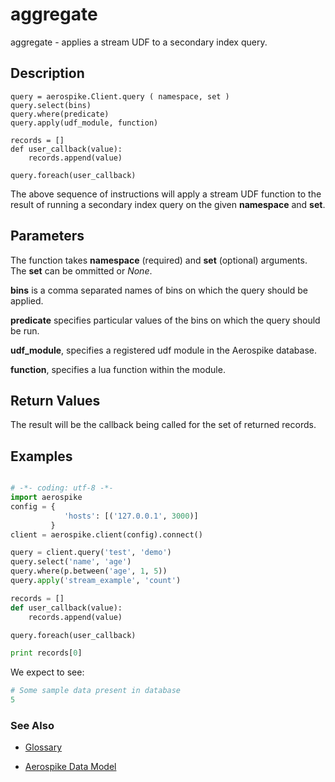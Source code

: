 
# aggregate

aggregate - applies a stream UDF to a secondary index query.

## Description

```
query = aerospike.Client.query ( namespace, set )
query.select(bins)
query.where(predicate)
query.apply(udf_module, function)

records = []
def user_callback(value):
    records.append(value)

query.foreach(user_callback)

```

The above sequence of instructions will apply a stream UDF function to the result of running a secondary index query on the given **namespace** and **set**.

## Parameters

The function takes **namespace** (required) and **set** (optional) arguments. The **set** can
be ommitted or *None*.

**bins** is a comma separated names of bins on which the query should be applied.

**predicate** specifies particular values of the bins on which the query should be run.

**udf_module**, specifies a registered udf module in the Aerospike database.

**function**, specifies a lua function within the module.

## Return Values
The result will be the callback being called for the set of returned records.

## Examples

```python

# -*- coding: utf-8 -*-
import aerospike
config = {
            'hosts': [('127.0.0.1', 3000)]
         }
client = aerospike.client(config).connect()

query = client.query('test', 'demo')
query.select('name', 'age')
query.where(p.between('age', 1, 5))
query.apply('stream_example', 'count')

records = []
def user_callback(value):
    records.append(value)

query.foreach(user_callback)

print records[0]

```

We expect to see:

```python
# Some sample data present in database
5
```



### See Also



- [Glossary](http://www.aerospike.com/docs/guide/glossary.html)

- [Aerospike Data Model](http://www.aerospike.com/docs/architecture/data-model.html)

